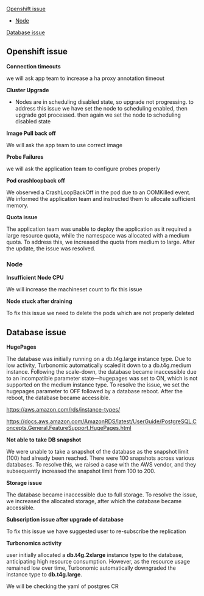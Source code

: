 

[Openshift issue](#Openshift-issue)
- [Node](#Node)

[Database issue](#Database-issue)

## Openshift issue

**Connection timeouts**

we will ask app team to increase a ha proxy annotation timeout

**Cluster Upgrade**
- Nodes are in scheduling disabled state, so upgrade not progressing. to address this issue we have set the node to scheduling enabled, then upgrade got processed. then again we set the node to scheduling disabled state

**Image Pull back off**

We will ask the app team to use correct image

**Probe Failures**

we will ask the application team to configure probes properly

**Pod crashloopback off**

We observed a CrashLoopBackOff in the pod due to an OOMKilled event. We informed the application team and instructed them to allocate sufficient memory.

**Quota issue**

The application team was unable to deploy the application as it required a large resource quota, while the namespace was allocated with a medium quota. To address this, we increased the quota from medium to large. After the update, the issue was resolved.

### Node

**Insufficient Node CPU**

We will increase the machineset count to fix this issue

**Node stuck after draining**

To fix this issue we need to delete the pods which are not properly deleted



## Database issue

**HugePages**

The database was initially running on a db.t4g.large instance type. Due to low activity, Turbonomic automatically scaled it down to a db.t4g.medium instance. Following the scale-down, the database became inaccessible due to an incompatible parameter state—hugepages was set to ON, which is not supported on the medium instance type. To resolve the issue, we set the hugepages parameter to OFF followed by a database reboot. After the reboot, the database became accessible.

https://aws.amazon.com/rds/instance-types/

https://docs.aws.amazon.com/AmazonRDS/latest/UserGuide/PostgreSQL.Concepts.General.FeatureSupport.HugePages.html

**Not able to take DB snapshot**

We were unable to take a snapshot of the database as the snapshot limit (100) had already been reached. There were 100 snapshots across various databases. To resolve this, we raised a case with the AWS vendor, and they subsequently increased the snapshot limit from 100 to 200.

**Storage issue**

The database became inaccessible due to full storage. To resolve the issue, we increased the allocated storage, after which the database became accessible.

**Subscription issue after upgrade of database**

To fix this issue we have suggested user to re-subscribe the replication

**Turbonomics activity**

user initially allocated a **db.t4g.2xlarge** instance type to the database, anticipating high resource consumption. However, as the resource usage remained low over time, Turbonomic automatically downgraded the instance type to **db.t4g.large**.

We will be checking the yaml of postgres CR
